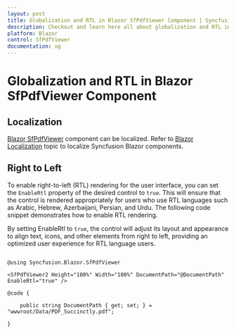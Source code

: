 ```yaml
---
layout: post
title: Globalization and RTL in Blazor SfPdfViewer Component | Syncfusion
description: Checkout and learn here all about globalization and RTL in Syncfusion Blazor SfPdfViewer component and more.
platform: Blazor
control: SfPdfViewer
documentation: ug
---
```


# Globalization and RTL in Blazor SfPdfViewer Component

## Localization

[Blazor SfPdfViewer](https://www.syncfusion.com/blazor-components/blazor-pdf-viewer) component can be localized. Refer to [Blazor Localization](https://blazor.syncfusion.com/documentation/common/localization) topic to localize Syncfusion Blazor components.

## Right to Left

To enable right-to-left (RTL) rendering for the user interface, you can set the `EnableRtl` property of the desired control to `true`. This will ensure that the control is rendered appropriately for users who use RTL languages such as Arabic, Hebrew, Azerbaijani, Persian, and Urdu. The following code snippet demonstrates how to enable RTL rendering.

By setting EnableRtl to `true`, the control will adjust its layout and appearance to align text, icons, and other elements from right to left, providing an optimized user experience for RTL language users.

```cshtml

@using Syncfusion.Blazor.SfPdfViewer

<SfPdfViewer2 Height="100%" Width="100%" DocumentPath="@DocumentPath" EnableRtl="true" />

@code {

    public string DocumentPath { get; set; } = "wwwroot/Data/PDF_Succinctly.pdf";

}

```